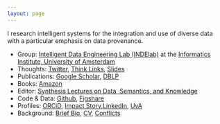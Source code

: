 ```yaml
---
layout: page
---
```


<p class="message">
I research intelligent systems for the integration and use of diverse data with a particular emphasis on data provenance.
</p>

* Group: [Intelligent Data Engineering Lab (INDElab)](http://indelab.org) at the [Informatics Institute, University of Amsterdam](https://ivi.uva.nl)
* Thoughts: [Twitter](https://twitter.com/pgroth), [Think Links](http://thinklinks.wordpress.com), [Slides](http://www.slideshare.net/pgroth)
* Publications: [Google Scholar](http://scholar.google.com/citations?user=0tHSHCIAAAAJ&hl=en), [DBLP](https://dblp.org/pid/g/PTGroth.html)
* Books: [Amazon](http://amazon.com/author/pgroth)
* Editor: [Synthesis Lectures on Data, Semantics, and Knowledge](https://www.springer.com/series/16928)
* Code & Data: [Github](https://github.com/pgroth), [Figshare](http://figshare.com/authors/Paul_Groth/99315)
* Profiles: [ORCiD](http://orcid.org/0000-0003-0183-6910), [Impact Story](https://impactstory.org/u/0000-0003-0183-6910),[LinkedIn](https://www.linkedin.com/in/pgroth), [UvA](https://www.uva.nl/profiel/g/r/p.t.groth/p.t.groth.html)
* Background: [Brief Bio](bio), [CV](http://pgroth.com/cv.pdf), [Conflicts](conflicts)


    
